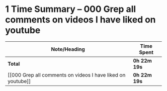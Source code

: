 # 1 Time Summary – 000 Grep all comments on videos I have liked on youtube

| Note/Heading | Time Spent |
|--------------|------------|
| **Total** | **0h 22m 19s** |
| [[000 Grep all comments on videos I have liked on youtube]] | **0h 22m 19s** |

